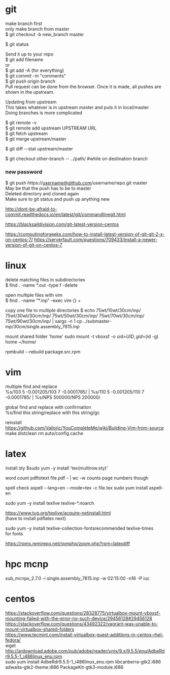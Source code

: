 # git

make branch first  
only make branch from master  
$ git checkout -b new_branch master  

$ git status

Send it up to your repo  
$ git add filename  
or  
$ git add -A (for everything)  
$ git commit -m "comments"  
$ git push origin branch  
Pull request can be done from the browser. Once it is made, all pushes are shown in the upstream.  

Updating from upstream  
This takes whatever is in upstream master and puts it in local/master  
Doing branches is more complicated  

$ git remote -v  
$ git remote add upstream UPSTREAM URL   
$ git fetch upstream  
$ git merge upstream/master  

$ git diff --stat upstream/master  

$ git checkout other-branch -- ../path/ #while on destination branch  

### new password
 
$ git push https://username@github.com/username/repo.git master  
May be that the push has to be to master  
Deleted directory and cloned again  
Make sure to git status and push up anything new

http://dont-be-afraid-to-commit.readthedocs.io/en/latest/git/commandlinegit.html  

https://blacksaildivision.com/git-latest-version-centos

https://computingforgeeks.com/how-to-install-latest-version-of-git-git-2-x-on-centos-7/
https://serverfault.com/questions/709433/install-a-newer-version-of-git-on-centos-7

# linux
 
delete matching files in subdirectories  
$ find . -name \*.out -type f -delete

open multiple files with vim  
$ find . -name "*.inp" -exec vim {} +

copy one file to multiple directories
$ echo 75wt/10wt/30cm/inp/ 75wt/30wt/30cm/inp/ 75wt/50wt/30cm/inp/ 75wt/70wt/30cm/inp/ 75wt/90wt/30cm/inp/ | xargs -n 1 cp ../submaster-inp/30cm/single.assembly_7815.inp

mount shared folder 'home'
sudo mount -t vboxsf -o uid=$UID,gid=$(id -g) home ~/home/

rpmbuild --rebuild package.src.rpm
# vim

multiple find and replace  
%s/103    5 -0.001205/103    7 -0.0001785/ | %s/110    5 -0.001205/110    7 -0.0001785/ | %s/NPS    500000/NPS    200000/

global find and replace with confirmation  
%s/find this string/replace with this string/gc

reinstall  
https://github.com/Valloric/YouCompleteMe/wiki/Building-Vim-from-source
make distclean
rm auto/config.cache
 
# latex

install sty
$sudo yum -y install 'tex(multirow.sty)'

word count
pdftotext file.pdf - | wc -w 
counts page numbers though

spell check
aspell --lang=en --mode=tex -c file.tex
sudo yum install aspell-en

sudo yum -y install texlive texlive-*.noarch

https://www.tug.org/texlive/acquire-netinstall.html  
(have to install pdflatex next)

sudo yum -y install texlive-collection-fontsrecommended texlive-times  
for fonts

 https://rpms.remirepo.net/rpmphp/zoom.php?rpm=latexdiff
# hpc mcnp
sub_mcnpx_2.7.0 -i single.assembly_7815.inp -w 02:15:00 -n16 -P iuc

# centos
https://stackoverflow.com/questions/28328775/virtualbox-mount-vboxsf-mounting-failed-with-the-error-no-such-device/29456128#29456128  
https://stackoverflow.com/questions/43492322/vagrant-was-unable-to-mount-virtualbox-shared-folders  
https://www.tecmint.com/install-virtualbox-guest-additions-in-centos-rhel-fedora/  
wget http://ardownload.adobe.com/pub/adobe/reader/unix/9.x/9.5.5/enu/AdbeRdr9.5.5-1_i486linux_enu.rpm  
sudo yum install AdbeRdr9.5.5-1_i486linux_enu.rpm libcanberra-gtk2.i686 adwaita-gtk2-theme.i686 PackageKit-gtk3-module.i686
